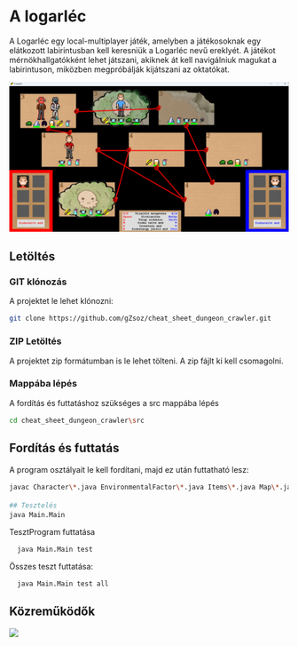 # A logarléc

A Logarléc egy local-multiplayer játék, amelyben a játékosoknak egy elátkozott labirintusban kell keresniük a Logarléc nevű ereklyét. A játékot mérnökhallgatókként lehet játszani, akiknek át kell navigálniuk magukat a labirintuson, miközben megpróbálják kijátszani az oktatókat.

![gameplay screenshot](https://github.com/gZsoz/cheat_sheet_dungeon_crawler/blob/main/res/images/gameplay.png)

## Letöltés
### GIT klónozás
A projektet le lehet klónozni:
```bash
git clone https://github.com/gZsoz/cheat_sheet_dungeon_crawler.git
```
### ZIP Letöltés
A projektet zip formátumban is le lehet tölteni. A zip fájlt ki kell csomagolni.

### Mappába lépés
A fordítás és futtatáshoz szükséges a src mappába lépés
```bash
cd cheat_sheet_dungeon_crawler\src
```

## Fordítás és futtatás
A program osztályait le kell fordítani, majd ez után futtatható lesz:
```bash
javac Character\*.java EnvironmentalFactor\*.java Items\*.java Map\*.java Time\*.java View\Controller\*.java View\Utils\*.java View\ViewCharacter\*.java View\ViewEnvironmentalFactor\*.java View\ViewItem\*.java View\ViewMap\*.java Main\Main.java

## Tesztelés
java Main.Main
```
TesztProgram futtatása
```bash
  java Main.Main test
```
Összes teszt futtatása:
```bash
  java Main.Main test all
  ```

## Közreműködők
<a href="https://github.com/gZsoz/cheat_sheet_dungeon_crawler/graphs/contributors">
  <img src="https://contrib.rocks/image?repo=gZsoz/cheat_sheet_dungeon_crawler" />
</a> 
